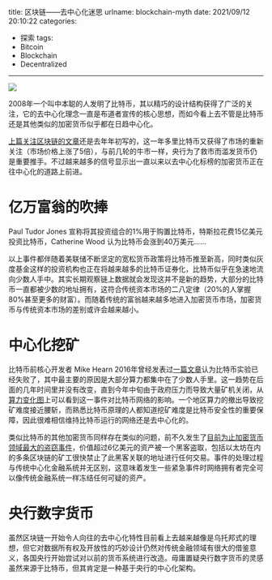 title: 区块链——去中心化迷思
urlname: blockchain-myth
date: 2021/09/12 20:10:22
categories:
- 探索
tags:
- Bitcoin
- Blockchain
- Decentralized

---
![](https://image.covertness.cn/blockchain-myth/Difference-between-Centralization-and-Decentralization-min.png)

2008年一个叫中本聪的人发明了比特币，其以精巧的设计结构获得了广泛的关注，它的去中心化理念一直是布道者宣传的核心思想，而如今看上去不管是比特币还是其他类似的加密货币似乎都在日趋中心化。
<!-- more -->

[上篇关注区块链的文章](https://www.covertness.me/2020/01/04/blockchain-tao/)还是去年年初写的，这一年多里比特币又获得了市场的重新关注（市场价格上涨了5倍），与前几轮的牛市一样，央行为了救市而滥发货币仍是重要推手。不过越来越多的信号显示出一直以来以去中心化标榜的加密货币正在往中心化的道路上前进。

# 亿万富翁的吹捧
Paul Tudor Jones 宣称将其投资组合的1%用于购置比特币，特斯拉花费15亿美元投资比特币，Catherine Wood 认为比特币会涨到40万美元......

以上事件都伴随着美联储不断坚定的宽松货币政策将比特币推至新高，同时类似灰度基金这样的投资机构也正在将越来越多的比特币证券化，比特币似乎在急速地流向少数人手中。其实长期观察链上数据就会发现这并不是新的趋势，大部分的比特币一直都被少数的地址拥有，这符合传统资本市场的二八定律（20%的人掌握80%甚至更多的财富）。而随着传统的富翁越来越多地进入加密货币市场，加密货币与传统资本市场的差别或许会越来越小。

# 中心化挖矿
比特币前核心开发者 Mike Hearn 2016年曾经发表过[一篇文章](https://blog.plan99.net/the-resolution-of-the-bitcoin-experiment-dabb30201f7)认为比特币实验已经失败了，其中最主要的原因是大部分算力都集中在了少数人手里。这一趋势在后面的几年时间里并没有改变，直到今年中旬由于政府压力而导致大量矿机关闭，从[算力变化图](https://www.blockchain.com/charts/difficulty)上可以看到这一事件对比特币网络的影响。一个地区算力的撤出导致挖矿难度接近腰斩，而熟悉比特币原理的人都知道挖矿难度是比特币安全性的重要保障，因此很难相信维持比特币运行的网络还是去中心化的。

类似比特币的其他加密货币同样存在类似的问题，前不久发生了[目前为止加密货币领域最大的盗窃事件](https://www.forbes.com/sites/jonathanponciano/2021/08/10/more-than-600-million-stolen-in-ethereum-and-other-cryptocurrencies-marking-one-of-cryptos-biggest-hacks-ever/?sh=23a71f837f62)，价值超过6亿美元的资产被一个黑客盗取，包括以太坊在内的多条区块链的矿工很快禁止了此黑客关联的地址进行任何交易。事件的处理过程与传统中心化金融系统并无区别，这意味着发生一些紧急事件时网络拥有者完全可以像传统金融系统一样冻结任何可疑的资产。

# 央行数字货币
虽然区块链一开始令人向往的去中心化特性目前看上去越来越像是乌托邦式的理想，但它对数据所有权及开放性的巧妙设计仍然对传统金融领域有很大的借鉴意义，各国央行开始尝试对以前的货币系统进行改造。毋庸置疑央行数字货币的灵感虽然来源于比特币，但其肯定是一种基于央行的中心化架构。